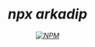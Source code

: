 <h1 align="center">
    <i>npx arkadip<i>
</h1>

<p align="center">
    <a href="https://www.npmjs.com/package/arkadip">
        <img src="https://img.shields.io/npm/v/arkadip.svg" alt="NPM">
    </a>
</p>